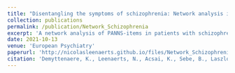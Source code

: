```yaml
---
title: "Disentangling the symptoms of schizophrenia: Network analysis in acute phase patients and in patients with predominant negative symptoms"
collection: publications
permalink: /publication/Network_Schizophrenia
excerpt: 'A network analysis of PANNS-items in patients with schizophrenia.'
date: 2021-10-13
venue: 'European Psychiatry'
paperurl: 'http://nicolasleenaerts.github.io/files/Network_Schizophrenia.pdf'
citation: 'Demyttenaere, K., Leenaerts, N., Acsai, K., Sebe, B., Laszlovszky, I., Barabássy, Á., Fonticoli, L., Szatmári, B., Earley, W., Németh, G., & Correll, C. U. (2021). Disentangling the symptoms of schizophrenia: Network analysis in acute phase patients and in patients with predominant negative symptoms. European psychiatry : the journal of the Association of European Psychiatrists, 65(1), e18. https://doi.org/10.1192/j.eurpsy.2021.2241'
---
```


